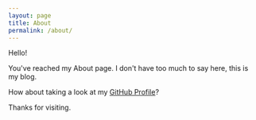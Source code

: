 ```yaml
---
layout: page
title: About
permalink: /about/
---
```


Hello!

You've reached my About page. I don't have too much to say here, this is my blog.

How about taking a look at my [GitHub Profile](https://github.com/n-hebert)?

Thanks for visiting.
